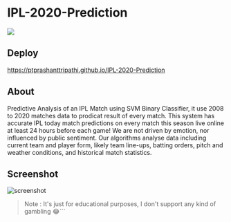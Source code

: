 # IPL-2020-Prediction
![](https://repository-images.githubusercontent.com/299325888/77f6e880-034c-11eb-8ee1-b44403c583c2)

## Deploy

https://ptprashanttripathi.github.io/IPL-2020-Prediction

## About

Predictive Analysis of an IPL Match using SVM Binary Classifier, it use 2008 to 2020 matches data to prodicat result of every match.
This system has accurate IPL today match predictions on every match this season live online at least 24 hours before each game!
We are not driven by emotion, nor influenced by public sentiment. Our algorithms analyse data including current team and player form, likely team line-ups, batting orders, pitch and weather conditions, and historical match statistics.

## Screenshot

![screenshot](https://i.imgur.com/IsnJ0Ra.jpg)

> Note : It's just for educational purposes, I don't support any kind of gambling 😂```
